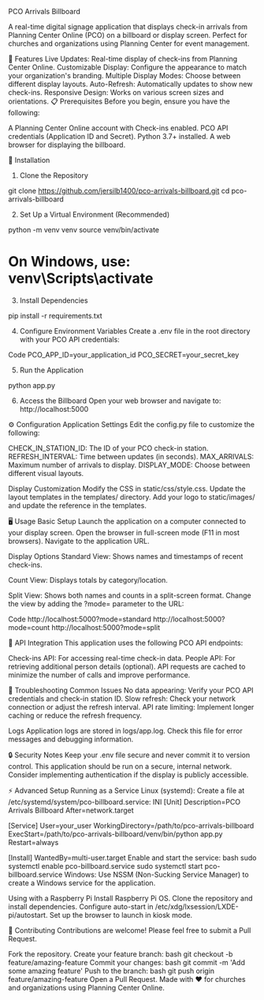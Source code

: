 PCO Arrivals Billboard

A real-time digital signage application that displays check-in arrivals from Planning Center Online (PCO) on a billboard or display screen. Perfect for churches and organizations using Planning Center for event management.

🌟 Features
Live Updates: Real-time display of check-ins from Planning Center Online.
Customizable Display: Configure the appearance to match your organization's branding.
Multiple Display Modes: Choose between different display layouts.
Auto-Refresh: Automatically updates to show new check-ins.
Responsive Design: Works on various screen sizes and orientations.
📋 Prerequisites
Before you begin, ensure you have the following:

A Planning Center Online account with Check-ins enabled.
PCO API credentials (Application ID and Secret).
Python 3.7+ installed.
A web browser for displaying the billboard.

🚀 Installation
1. Clone the Repository

git clone https://github.com/jersilb1400/pco-arrivals-billboard.git
cd pco-arrivals-billboard

2. Set Up a Virtual Environment (Recommended)

python -m venv venv
source venv/bin/activate  
# On Windows, use: venv\Scripts\activate

3. Install Dependencies

pip install -r requirements.txt

4. Configure Environment Variables
Create a .env file in the root directory with your PCO API credentials:

Code
PCO_APP_ID=your_application_id
PCO_SECRET=your_secret_key

5. Run the Application

python app.py

6. Access the Billboard
Open your web browser and navigate to:
http://localhost:5000

⚙️ Configuration
Application Settings
Edit the config.py file to customize the following:

CHECK_IN_STATION_ID: The ID of your PCO check-in station.
REFRESH_INTERVAL: Time between updates (in seconds).
MAX_ARRIVALS: Maximum number of arrivals to display.
DISPLAY_MODE: Choose between different visual layouts.

Display Customization
Modify the CSS in static/css/style.css.
Update the layout templates in the templates/ directory.
Add your logo to static/images/ and update the reference in the templates.

🖥️ Usage
Basic Setup
Launch the application on a computer connected to your display screen.
Open the browser in full-screen mode (F11 in most browsers).
Navigate to the application URL.

Display Options
Standard View: Shows names and timestamps of recent check-ins.

Count View: Displays totals by category/location.

Split View: Shows both names and counts in a split-screen format.
Change the view by adding the ?mode= parameter to the URL:

Code
http://localhost:5000?mode=standard
http://localhost:5000?mode=count
http://localhost:5000?mode=split

🔄 API Integration
This application uses the following PCO API endpoints:

Check-ins API: For accessing real-time check-in data.
People API: For retrieving additional person details (optional).
API requests are cached to minimize the number of calls and improve performance.

🧰 Troubleshooting
Common Issues
No data appearing: Verify your PCO API credentials and check-in station ID.
Slow refresh: Check your network connection or adjust the refresh interval.
API rate limiting: Implement longer caching or reduce the refresh frequency.

Logs
Application logs are stored in logs/app.log. Check this file for error messages and debugging information.

🔒 Security Notes
Keep your .env file secure and never commit it to version control.
This application should be run on a secure, internal network.
Consider implementing authentication if the display is publicly accessible.

⚡ Advanced Setup
Running as a Service
Linux (systemd):
Create a file at /etc/systemd/system/pco-billboard.service:
INI
[Unit]
Description=PCO Arrivals Billboard
After=network.target

[Service]
User=your_user
WorkingDirectory=/path/to/pco-arrivals-billboard
ExecStart=/path/to/pco-arrivals-billboard/venv/bin/python app.py
Restart=always

[Install]
WantedBy=multi-user.target
Enable and start the service:
bash
sudo systemctl enable pco-billboard.service
sudo systemctl start pco-billboard.service
Windows:
Use NSSM (Non-Sucking Service Manager) to create a Windows service for the application.

Using with a Raspberry Pi
Install Raspberry Pi OS.
Clone the repository and install dependencies.
Configure auto-start in /etc/xdg/lxsession/LXDE-pi/autostart.
Set up the browser to launch in kiosk mode.

🤝 Contributing
Contributions are welcome! Please feel free to submit a Pull Request.

Fork the repository.
Create your feature branch:
bash
git checkout -b feature/amazing-feature
Commit your changes:
bash
git commit -m 'Add some amazing feature'
Push to the branch:
bash
git push origin feature/amazing-feature
Open a Pull Request.
Made with ❤️ for churches and organizations using Planning Center Online.
